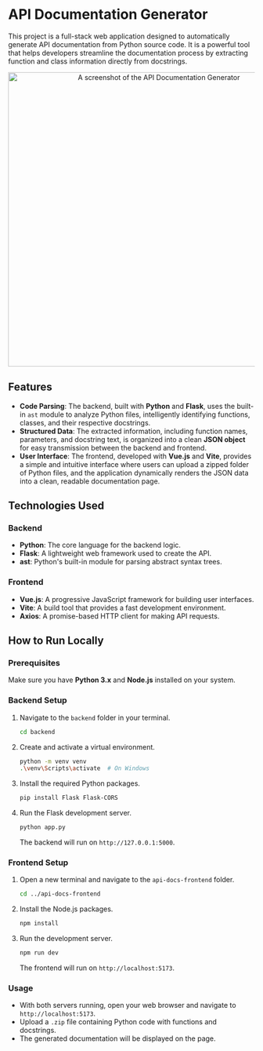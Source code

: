 # API Documentation Generator

This project is a full-stack web application designed to automatically generate API documentation from Python source code. It is a powerful tool that helps developers streamline the documentation process by extracting function and class information directly from docstrings.

<p align="center">
  <img src="path/to/your/screenshot.png" alt="A screenshot of the API Documentation Generator" width="600">
</p>

## Features

- **Code Parsing**: The backend, built with **Python** and **Flask**, uses the built-in `ast` module to analyze Python files, intelligently identifying functions, classes, and their respective docstrings.
- **Structured Data**: The extracted information, including function names, parameters, and docstring text, is organized into a clean **JSON object** for easy transmission between the backend and frontend.
- **User Interface**: The frontend, developed with **Vue.js** and **Vite**, provides a simple and intuitive interface where users can upload a zipped folder of Python files, and the application dynamically renders the JSON data into a clean, readable documentation page.

## Technologies Used

### Backend
* **Python**: The core language for the backend logic.
* **Flask**: A lightweight web framework used to create the API.
* **ast**: Python's built-in module for parsing abstract syntax trees.

### Frontend
* **Vue.js**: A progressive JavaScript framework for building user interfaces.
* **Vite**: A build tool that provides a fast development environment.
* **Axios**: A promise-based HTTP client for making API requests.

## How to Run Locally

### Prerequisites
Make sure you have **Python 3.x** and **Node.js** installed on your system.

### Backend Setup
1.  Navigate to the `backend` folder in your terminal.
    ```bash
    cd backend
    ```
2.  Create and activate a virtual environment.
    ```bash
    python -m venv venv
    .\venv\Scripts\activate  # On Windows
    ```
3.  Install the required Python packages.
    ```bash
    pip install Flask Flask-CORS
    ```
4.  Run the Flask development server.
    ```bash
    python app.py
    ```
    The backend will run on `http://127.0.0.1:5000`.

### Frontend Setup
1.  Open a new terminal and navigate to the `api-docs-frontend` folder.
    ```bash
    cd ../api-docs-frontend
    ```
2.  Install the Node.js packages.
    ```bash
    npm install
    ```
3.  Run the development server.
    ```bash
    npm run dev
    ```
    The frontend will run on `http://localhost:5173`.

### Usage
-   With both servers running, open your web browser and navigate to `http://localhost:5173`.
-   Upload a `.zip` file containing Python code with functions and docstrings.
-   The generated documentation will be displayed on the page.